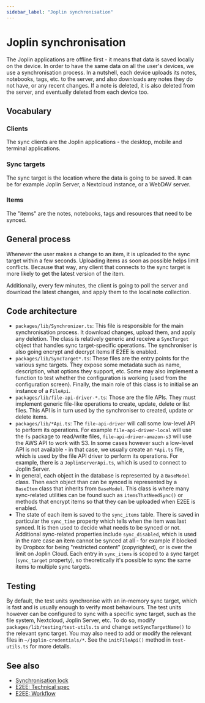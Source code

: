 ```yaml
---
sidebar_label: "Joplin synchronisation"
---
```


# Joplin synchronisation

The Joplin applications are offline first - it means that data is saved locally on the device. In order to have the same data on all the user's devices, we use a synchronisation process. In a nutshell, each device uploads its notes, notebooks, tags, etc. to the server, and also downloads any notes they do not have, or any recent changes. If a note is deleted, it is also deleted from the server, and eventually deleted from each device too.

## Vocabulary

### Clients

The sync clients are the Joplin applications - the desktop, mobile and terminal applications.

### Sync targets

The sync target is the location where the data is going to be saved. It can be for example Joplin Server, a Nextcloud instance, or a WebDAV server.

### Items

The "items" are the notes, notebooks, tags and resources that need to be synced.

## General process

Whenever the user makes a change to an item, it is uploaded to the sync target within a few seconds. Uploading items as soon as possible helps limit conflicts. Because that way, any client that connects to the sync target is more likely to get the latest version of the item.

Additionally, every few minutes, the client is going to poll the server and download the latest changes, and apply them to the local note collection.

## Code architecture

- `packages/lib/Synchronizer.ts`: This file is responsible for the main synchronisation process. It download changes, upload them, and apply any deletion. The class is relatively generic and receive a `SyncTarget` object that handles sync target-specific operations. The synchroniser is also going encrypt and decrypt items if E2EE is enabled.
- `packages/lib/SyncTarget*.ts`: These files are the entry points for the various sync targets. They expose some metadata such as name, description, what options they support, etc. Some may also implement a function to test whether the configuration is working (used from the configuration screen). Finally, the main role of this class is to initialise an instance of a `FileApi`.
- `packages/lib/file-api-driver-*.ts`: Those are the file APIs. They must implement generic file-like operations to create, update, delete or list files. This API is in turn used by the synchroniser to created, update or delete items.
- `packages/lib/*Api.ts`: The `file-api-driver` will call some low-level API to perform its operations. For example `file-api-driver-local` will use the `fs` package to read/write files, `file-api-driver-amazon-s3` will use the AWS API to work with S3. In some cases however such a low-level API is not available - in that case, we usually create an `*Api.ts` file, which is used by the file API driver to perform its operations. For example, there is a `JoplinServerApi.ts`, which is used to connect to Joplin Server.
- In general, each object in the database is represented by a `BaseModel` class. Then each object than can be synced is represented by a `BaseItem` class that inherits from `BaseModel`. This class is where many sync-related utilities can be found such as `itemsThatNeedSync()` or methods that encrypt items so that they can be uploaded when E2EE is enabled.
- The state of each item is saved to the `sync_items` table. There is saved in particular the `sync_time` property which tells when the item was last synced. It is then used to decide what needs to be synced or not. Additional sync-related properties include `sync_disabled`, which is used in the rare case an item cannot be synced at all - for example if blocked by Dropbox for being "restricted content" (copyrighted), or is over the limit on Joplin Cloud. Each entry in `sync_items` is scoped to a sync target (`sync_target` property), so theoretically it's possible to sync the same items to multiple sync targets.

## Testing

By default, the test units synchronise with an in-memory sync target, which is fast and is usually enough to verify most behaviours. The test units however can be configured to sync with a specific sync target, such as the file system, Nextcloud, Joplin Server, etc. To do so, modify `packages/lib/testing/test-utils.ts` and change `setSyncTargetName()` to the relevant sync target. You may also need to add or modify the relevant files in `~/joplin-credentials/*`. See the `initFileApi()` method in `test-utils.ts` for more details.

## See also

- [Synchronisation lock](https://github.com/laurent22/joplin/blob/dev/readme/dev/spec/sync_lock.md)
- [E2EE: Technical spec](https://github.com/laurent22/joplin/blob/dev/readme/dev/spec/e2ee.md)
- [E2EE: Workflow](https://github.com/laurent22/joplin/blob/dev/readme/dev/spec/e2ee/workflow.md)